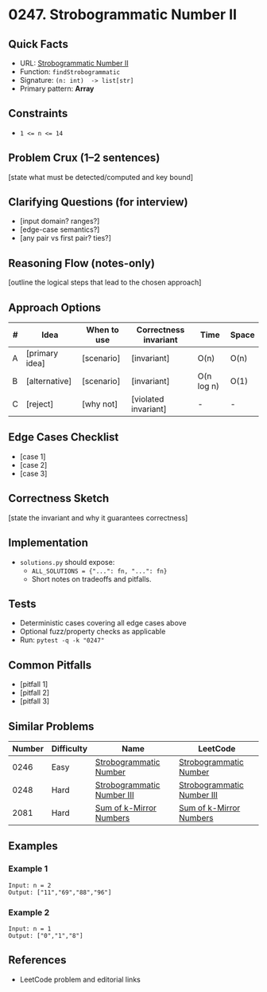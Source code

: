 # 0247. Strobogrammatic Number II

## Quick Facts

- URL: [Strobogrammatic Number II](https://leetcode.com/problems/strobogrammatic-number-ii/)
- Function: `findStrobogrammatic`
- Signature: `(n: int)  -> list[str]`
- Primary pattern: **Array**

## Constraints

- `1 <= n <= 14`

## Problem Crux (1–2 sentences)

[state what must be detected/computed and key bound]

## Clarifying Questions (for interview)

- [input domain? ranges?]
- [edge-case semantics?]
- [any pair vs first pair? ties?]

## Reasoning Flow (notes-only)

[outline the logical steps that lead to the chosen approach]

## Approach Options

| # | Idea | When to use | Correctness invariant | Time | Space |
|---|------|-------------|-----------------------|------|-------|
| A | [primary idea] | [scenario] | [invariant] | O(n) | O(n) |
| B | [alternative] | [scenario] | [invariant] | O(n log n) | O(1) |
| C | [reject] | [why not] | [violated invariant] | - | - |

## Edge Cases Checklist

- [case 1]
- [case 2]
- [case 3]

## Correctness Sketch

[state the invariant and why it guarantees correctness]

## Implementation

- `solutions.py` should expose:
  - `ALL_SOLUTIONS = {"...": fn, "...": fn}`
  - Short notes on tradeoffs and pitfalls.

## Tests

- Deterministic cases covering all edge cases above
- Optional fuzz/property checks as applicable
- Run: `pytest -q -k "0247"`

## Common Pitfalls

- [pitfall 1]
- [pitfall 2]
- [pitfall 3]

## Similar Problems

| Number | Difficulty | Name | LeetCode |
|---|---|---|---|
| 0246 | Easy | [Strobogrammatic Number](../0246-strobogrammatic-number/readme.md) | [Strobogrammatic Number](https://leetcode.com/problems/strobogrammatic-number/) |
| 0248 | Hard | [Strobogrammatic Number III](../0248-strobogrammatic-number-iii/readme.md) | [Strobogrammatic Number III](https://leetcode.com/problems/strobogrammatic-number-iii/) |
| 2081 | Hard | [Sum of k-Mirror Numbers](../2081-sum-of-k-mirror-numbers/readme.md) | [Sum of k-Mirror Numbers](https://leetcode.com/problems/sum-of-k-mirror-numbers/) |

## Examples

### Example 1

```text
Input: n = 2
Output: ["11","69","88","96"]
```

### Example 2

```text
Input: n = 1
Output: ["0","1","8"]
```

## References

- LeetCode problem and editorial links
